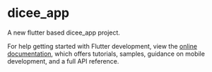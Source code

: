 # dicee_app

A new flutter based dicee_app project.


For help getting started with Flutter development, view the
[online documentation](https://docs.flutter.dev/), which offers tutorials,
samples, guidance on mobile development, and a full API reference.


